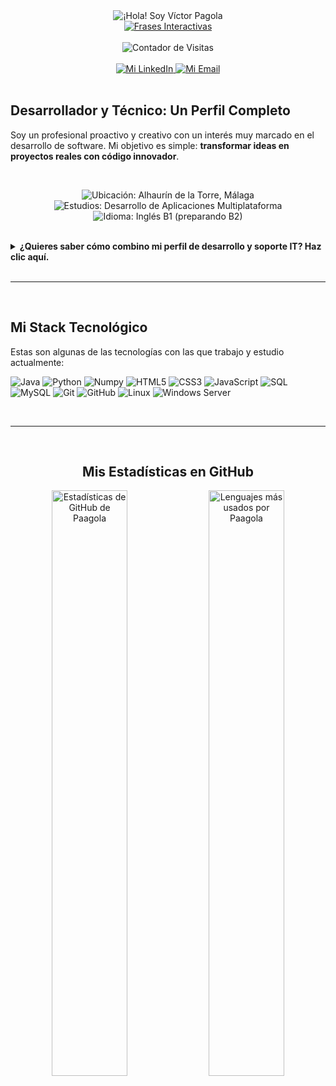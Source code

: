 <div align="center">
    <div align="center" class="titulo">
  <img src="https://capsule-render.vercel.app/api?type=waving&color=gradient&height=150&text=¡Hola!%20Soy%20Víctor%20Pagola&fontSize=50&fontAlignY=38&fontColor=FFFFFF" alt="¡Hola! Soy Víctor Pagola"/>
</div>
  <a href="https://github.com/Paagola">
    <img src="https://readme-typing-svg.herokuapp.com?font=Roboto+Mono&size=25&duration=4000&color=00E7FF&center=true&vCenter=true&width=600&lines=JAVA+%2F+PYTHON+DEVELOPER;IT+TECHNICIAN;Automatizaci%C3%B3n+e+IA;Aprendiendo+y+Creando+Siempre" alt="Frases Interactivas" />

    
  </a>
  <br><br>
  <img src="https://komarev.com/ghpvc/?username=paagola&style=flat-square&color=blueviolet" alt="Contador de Visitas"/>
</div>

<br>

<div align="center">
  <a href="https://www.linkedin.com/in/pagola/" target="_blank">
    <img src="https://img.shields.io/badge/LinkedIn-0077B5?style=for-the-badge&logo=linkedin&logoColor=white" alt="Mi LinkedIn" />
  </a>
  <a href="mailto:victorpagola.w@gmail.com" target="_blank">
    <img src="https://img.shields.io/badge/Gmail-D14836?style=for-the-badge&logo=gmail&logoColor=white" alt="Mi Email" />
  </a>
</div>

<br>

<h2>Desarrollador y Técnico: Un Perfil Completo</h2>
  
  <p>
    Soy un profesional proactivo y creativo con un interés muy marcado en el desarrollo de software. Mi objetivo es simple: <b>transformar ideas en proyectos reales con código innovador</b>.
  </p>
  
  <br>
  
  <div align="center">
    <p>
      <img src="https://img.shields.io/badge/-Málaga-darkblue?style=flat-square&logo=google-maps" alt="Ubicación: Alhaurín de la Torre, Málaga"/>
      <img src="https://img.shields.io/badge/-D.A.M%20(1%C2%BA%20a%C3%B1o)-blue?style=flat-square&logo=gitbook" alt="Estudios: Desarrollo de Aplicaciones Multiplataforma"/>
      <img src="https://img.shields.io/badge/-Ingl%C3%A9s%20B1%20(Sac%C3%A1ndome%20B2)-red?style=flat-square&logo=google-translate" alt="Idioma: Inglés B1 (preparando B2)"/>
    </p>
  </div>
  
  <br>

  <details>
    <summary><b>¿Quieres saber cómo combino mi perfil de desarrollo y soporte IT? Haz clic aquí.</b></summary>
    <br>
    <p>
      Mi experiencia combina de forma sólida el desarrollo 
      ( <img src="https://img.shields.io/badge/Java-ED8B00?style=flat&logo=openjdk&logoColor=white" alt="Java"/> / <img src="https://img.shields.io/badge/Python-3776AB?style=flat&logo=python&logoColor=white" alt="Python"/> )
      con el <b>soporte y la administración de sistemas TI</b>. Esta dualidad me ofrece una perspectiva completa para entender y automatizar los procesos de principio a fin.
    </p>
    <p>
      Tengo una gran facilidad para aprender rápido y soy un entusiasta de la colaboración, siempre buscando la mejor manera de aplicar la <b>Inteligencia Artificial</b> para mejorar la eficiencia y la productividad empresarial.
    </p>
  </details>
 <br>
<hr>
<br>
<div align="left">
  <h2>Mi Stack Tecnológico</h2>
  <p>Estas son algunas de las tecnologías con las que trabajo y estudio actualmente:</p>
  <p>
    <img src="https://img.shields.io/badge/Java-ED8B00?style=flat&logo=openjdk&logoColor=white" alt="Java"/>
    <img src="https://img.shields.io/badge/Python-3776AB?style=flat&logo=python&logoColor=white" alt="Python"/>
    <img src="https://img.shields.io/badge/Numpy-013243?style=flat&logo=numpy&logoColor=white" alt="Numpy"/>
    <img src="https://img.shields.io/badge/HTML5-E34F26?style=flat&logo=html5&logoColor=white" alt="HTML5"/>
    <img src="https://img.shields.io/badge/CSS3-1572B6?style=flat&logo=css3&logoColor=white" alt="CSS3"/>
    <img src="https://img.shields.io/badge/JavaScript-F7DF1E?style=flat&logo=javascript&logoColor=black" alt="JavaScript"/>
    <img src="https://img.shields.io/badge/SQL-025E8C?style=flat&logo=microsoftsqlserver&logoColor=white" alt="SQL"/>
    <img src="https://img.shields.io/badge/MySQL-4479A1?style=flat&logo=mysql&logoColor=white" alt="MySQL"/>
    <img src="https://img.shields.io/badge/Git-F05032?style=flat&logo=git&logoColor=white" alt="Git"/>
    <img src="https://img.shields.io/badge/GitHub-181717?style=flat&logo=github&logoColor=white" alt="GitHub"/>
    <img src="https://img.shields.io/badge/Linux-FCC624?style=flat&logo=linux&logoColor=black" alt="Linux"/>
    <img src="https://img.shields.io/badge/Windows%20Server-0078D6?style=flat&logo=windows&logoColor=white" alt="Windows Server"/>
  </p>
</div>
<br>
<hr>
<br>
<div align="center">
  <h2>Mis Estadísticas en GitHub</h2>
  <p>
    <img width="49%" src="https://github-readme-stats.vercel.app/api?username=Paagola&show_icons=true&theme=transparent&hide_border=true&title_color=FFFFFF&text_color=9f9f9f&icon_color=0077B5" alt="Estadísticas de GitHub de Paagola" />
    <img width="49%" src="https://github-readme-stats.vercel.app/api/top-langs/?username=Paagola&layout=compact&theme=transparent&hide_border=true&title_color=FFFFFF&text_color=9f9f9f&icon_color=0077B5" alt="Lenguajes más usados por Paagola" />
  </p>
</div>
